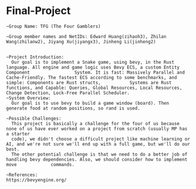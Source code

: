 # Final-Project
	~Group Name: TFG (The Four Gamblers)
	
	~Group member names and NetIDs: Edward Huang(zihaoh3), Zhilan Wang(zhilanw2), Jiyang Xu(jiyangx3), Jinheng Li(jinheng2)

 
	~Project Introduction:
	  Our goal is to implement a Snake game, using bevy, in the Rust language. All engine and game logic uses Bevy ECS, a custom Entity Component                 System. It is fast: Massively Parallel and Cache-Friendly. The fastest ECS according to some benchmarks, and simple: Components are Rust structs,           Systems are Rust functions, and Capable: Queries, Global Resources, Local Resources, Change Detection, Lock-Free Parallel Scheduler.
	~System Overview:
	  Our goal is to use bevy to build a game window (board). Then generate food at random positions, so rand is used.

	~Possible Challenges:
	  This project is basically a challenge for the four of us because none of us have ever worked on a project from scratch (usually MP has a starter
	  code), we didn't choose a difficult project like machine learning or AI, and we're not sure we'll end up with a full game, but we'll do our best.
	  The other potential challenge is that we need to do a better job of handling bevy dependencies. Also, we should consider how to implement move             commands.

	~References:
	https://bevyengine.org/
  
